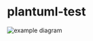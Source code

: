 # plantuml-test

![example diagram](https://c4e785b085b9.ngrok.io/proxy?cache=no&src=https://raw.githubusercontent.com/ikay/plantuml-test/master/src/example-uml.iuml)
